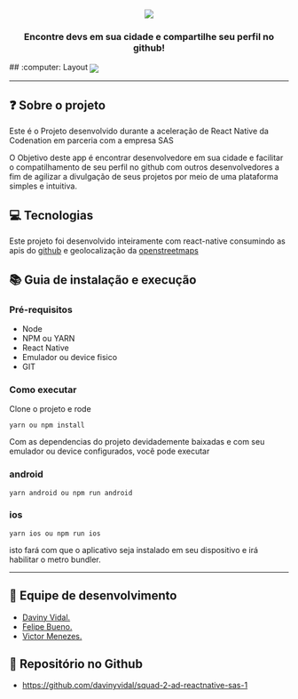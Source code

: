 <h1 align="center">
 <img src=".github/assets/devfinder.png">
</h1>

<h3 align="center">
 Encontre devs em sua cidade e compartilhe seu perfil no github!
</h3>
## :computer: Layout

<img align="center" src=".github/assets/mock.png">

<hr />

## :question: Sobre o projeto

<p>
Este é o Projeto desenvolvido durante a aceleração de React Native da Codenation em parceria com a empresa SAS
</p>

<p>
  O Objetivo deste app é encontrar desenvolvedore em sua cidade e facilitar o compatilhamento de seu perfil no github com outros desenvolvedores a fim de agilizar a divulgação de seus projetos por meio de uma plataforma simples e intuitiva.
</p>

## :computer: Tecnologias

<p>
  Este projeto foi desenvolvido inteiramente com react-native consumindo as apis do <a href="https://api.github.com/">github</a> e geolocalização da <a href="https://nominatim.openstreetmap.org/">openstreetmaps </a>
</p>

## :books: Guia de instalação e execução

### Pré-requisitos
 - Node
 - NPM ou YARN
 - React Native
 - Emulador ou device fisico
 - GIT

### Como executar
<p>
  Clone o projeto e rode
</p>

```yarn ou npm install```

<p>
  Com as dependencias do projeto devidademente baixadas e com seu emulador ou device configurados, você pode executar

  ### android

  ```yarn android ou npm run android```

  ### ios

  ```yarn ios ou npm run ios```

  isto fará com que o aplicativo seja instalado em seu dispositivo e irá habilitar o metro bundler.
</p>

<hr />

## :rocket: Equipe de desenvolvimento
- <a href="https://github.com/davinyvidal">Daviny Vidal. </a>
- <a href="https://github.com/fbueno12">Felipe Bueno. </a>
- <a href="https://github.com/Dev4ster">Victor Menezes. </a>

##  :page_with_curl: Repositório no Github 

- <https://github.com/davinyvidal/squad-2-ad-reactnative-sas-1>
